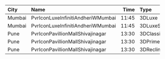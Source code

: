 | City   | Name                              |  Time | Type           | Price | Capacity | Booked |
| :----- | :-------------------------------- | ----: | :------------- | ----: | -------: | -----: |
| Mumbai | PvrIconLuxeInfinitiAndheriWMumbai | 11:45 | 3DLuxe         |  350₹ |       51 |     51 |
| Mumbai | PvrIconLuxeInfinitiAndheriWMumbai | 11:45 | 3DLuxeSuperior |  350₹ |       33 |     33 |
| Pune   | PvrIconPavillionMallShivajinagar  | 13:30 | 3DClassic      |  200₹ |       14 |      0 |
| Pune   | PvrIconPavillionMallShivajinagar  | 13:30 | 3DPrime        |  200₹ |       67 |      8 |
| Pune   | PvrIconPavillionMallShivajinagar  | 13:30 | 3DRecliner     |  400₹ |        4 |      4 |